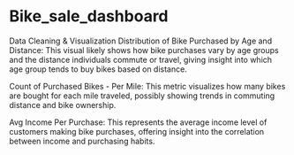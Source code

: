 # Bike_sale_dashboard
Data Cleaning & Visualization
Distribution of Bike Purchased by Age and Distance: This visual likely shows how bike purchases vary by age groups and the distance individuals commute or travel, giving insight into which age group tends to buy bikes based on distance.

Count of Purchased Bikes - Per Mile: This metric visualizes how many bikes are bought for each mile traveled, possibly showing trends in commuting distance and bike ownership.

Avg Income Per Purchase: This represents the average income level of customers making bike purchases, offering insight into the correlation between income and purchasing habits.
